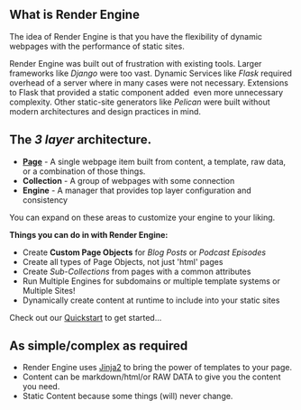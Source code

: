 ## What is Render Engine

The idea of Render Engine is that you have the flexibility of dynamic webpages with the performance of static sites.   

Render Engine was built out of frustration with existing tools. Larger frameworks like _Django_ were too vast. Dynamic Services like _Flask_ required overhead of a server where in many cases were not necessary. Extensions to Flask that provided a static component added  even more unnecessary complexity. Other static-site generators like _Pelican_ were built without modern architectures and design practices in mind.  


## The _3 layer_ architecture. 

* **[Page](./page.html)** - A single webpage item built from content, a template, raw data, or a combination of those things.  
* **Collection** - A group of webpages with some connection
* **Engine** - A manager that provides top layer configuration and consistency

You can expand on these areas to customize your engine to your liking.


**Things you can do in with Render Engine:**

- Create **Custom Page Objects** for _Blog Posts_ or _Podcast Episodes_
- Create all types of Page Objects, not just 'html' pages
- Create _Sub-Collections_ from pages with a common attributes
- Run Multiple Engines for subdomains or multiple template systems or Multiple Sites!
- Dynamically create content at runtime to include into your static sites

Check out our [Quickstart](QUICKSTART) to get started...

## As simple/complex as required

- Render Engine uses [Jinja2] to bring the power of templates to your page.
- Content can be markdown/html/or RAW DATA to give you the content you need.
- Static Content because some things (will) never change.

[Jinja2]: https://jinja.palletsprojects.com/en/latest
